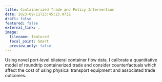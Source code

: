```yaml
---
title: Containerized Trade and Policy Intervention
date: 2023-09-11T23:45:23.073Z
draft: false
featured: false
external_link: .
image:
  filename: featured
  focal_point: Smart
  preview_only: false
---
```

Using novel port-level bilateral container flow data, I calibrate a quantitative model of roundtrip containerized trade and consider counterfactuals which affect the cost of using physical transport equipment and associated trade outcomes. 

